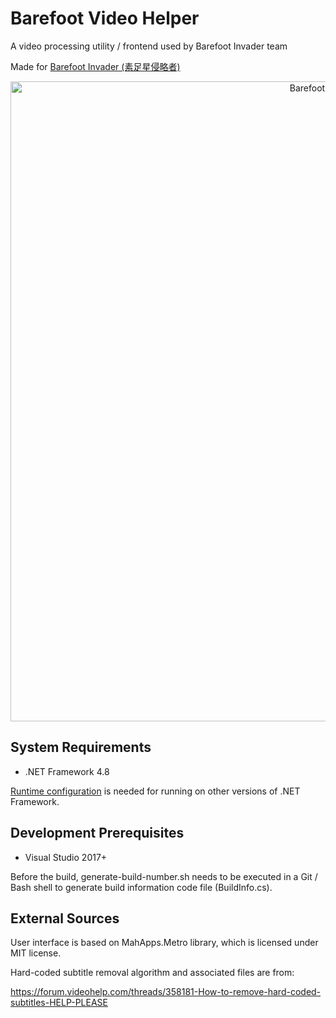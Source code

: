 # Barefoot Video Helper
A video processing utility / frontend used by Barefoot Invader team

Made for [Barefoot Invader (素足星侵略者)](https://space.bilibili.com/259213)

<p align="center">
  <img src="https://github.com/xlfdll/xlfdll.github.io/raw/master/images/projects/BarefootVideoHelper.png"
       alt="Barefoot Video Helper" width="1024">
</p>

## System Requirements
* .NET Framework 4.8

[Runtime configuration](https://docs.microsoft.com/en-us/dotnet/framework/migration-guide/how-to-configure-an-app-to-support-net-framework-4-or-4-5) is needed for running on other versions of .NET Framework.

## Development Prerequisites
* Visual Studio 2017+

Before the build, generate-build-number.sh needs to be executed in a Git / Bash shell to generate build information code file (BuildInfo.cs).

## External Sources
User interface is based on MahApps.Metro library, which is licensed under MIT license.

Hard-coded subtitle removal algorithm and associated files are from:

https://forum.videohelp.com/threads/358181-How-to-remove-hard-coded-subtitles-HELP-PLEASE
